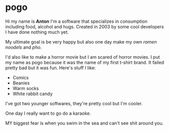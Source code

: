 # pogo
Hi my name is **Anton** I'm a software that specializes in consumption including food, alcohol and hugs. Created in 2003 by some cool developers I have done nothing much yet.

My ultimate goal is be very happy but also one day make my own *ramen noodels* and *pho*. 

I'd also like to make a horror movie but I am scared of horror movies. 
I put my name as pogo because it was the name of my first t-shirt brand. 
It failed pretty bad but it was fun. 
Here's stuff I like: 
- Comics
- Beanies
- Warm socks 
- White rabbit candy

I've got two younger softwares, they're pretty cool but I'm cooler. 

One day I really want to go do a karaoke. 

MY biggest fear is when you swim in the sea and can't see shit around you.

